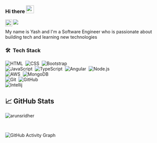 ### Hi there <img src="https://media.giphy.com/media/hvRJCLFzcasrR4ia7z/giphy.gif" width="25px">

<a href="https://www.linkedin.com/in/pately1/">
  <img align="left" alt="Yash's LinkedIN" width="22px" src="https://raw.githubusercontent.com/peterthehan/peterthehan/master/assets/linkedin.svg" />
</a>

![](https://visitor-badge.glitch.me/badge?page_id=patelyashme)

My name is Yash and I'm a Software Engineer who is passionate about building tech and learning new technologies 

### 🛠 &nbsp;Tech Stack

![HTML](https://img.shields.io/badge/-HTML-05122A?style=flat&logo=HTML5)&nbsp;
![CSS](https://img.shields.io/badge/-CSS-05122A?style=flat&logo=CSS3&logoColor=1572B6)&nbsp;
![Bootstrap](https://img.shields.io/badge/-Bootstrap-05122A?style=flat&logo=bootstrap&logoColor=563D7C)
<br />
![JavaScript](https://img.shields.io/badge/-JavaScript-05122A?style=flat&logo=javascript)&nbsp;
![TypeScript](https://img.shields.io/badge/-TypeScript-05122A?style=flat&logo=typescript)&nbsp;
![Angular](https://img.shields.io/badge/-Angular-05122A?style=flat&logo=angular)&nbsp;
![Node.js](https://img.shields.io/badge/-Node.js-05122A?style=flat&logo=node.js)&nbsp;
<br />
![AWS](https://img.shields.io/badge/-AWS-05122A?style=flat&logo=amazon)&nbsp;
![MongoDB](https://img.shields.io/badge/-MongoDB-05122A?style=flat&logo=mongodb)&nbsp;
<br />
![Git](https://img.shields.io/badge/-Git-05122A?style=flat&logo=git)&nbsp;
![GitHub](https://img.shields.io/badge/-GitHub-05122A?style=flat&logo=github)&nbsp;
<br />
![Intellij](https://img.shields.io/badge/-Intellij-05122A?style=flat&logo=JetBrains)&nbsp;

## &#x1f4c8; GitHub Stats

 
 <p><img align="center" src="https://github-readme-streak-stats.herokuapp.com/?user=patelyashme&theme=radical" alt="arunsridher" /></p>
 
 <br />
 
![GitHub Activity Graph](https://activity-graph.herokuapp.com/graph?username=patelyashme&bg_color=000000&color=4fff67&line=4fff67&point=ffffff&area=true&hide_border=true)  
